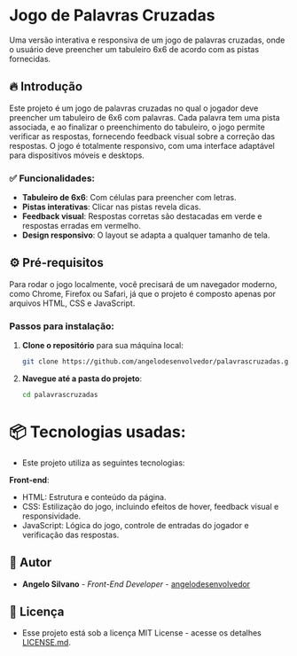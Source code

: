 # Jogo de Palavras Cruzadas

Uma versão interativa e responsiva de um jogo de palavras cruzadas, onde o usuário deve preencher um tabuleiro 6x6 de acordo com as pistas fornecidas.

## 🔥 Introdução

Este projeto é um jogo de palavras cruzadas no qual o jogador deve preencher um tabuleiro de 6x6 com palavras. Cada palavra tem uma pista associada, e ao finalizar o preenchimento do tabuleiro, o jogo permite verificar as respostas, fornecendo feedback visual sobre a correção das respostas. O jogo é totalmente responsivo, com uma interface adaptável para dispositivos móveis e desktops.

### ✅ Funcionalidades:

- **Tabuleiro de 6x6**: Com células para preencher com letras.
- **Pistas interativas**: Clicar nas pistas revela dicas.
- **Feedback visual**: Respostas corretas são destacadas em verde e respostas erradas em vermelho.
- **Design responsivo**: O layout se adapta a qualquer tamanho de tela.

## ⚙️ Pré-requisitos

Para rodar o jogo localmente, você precisará de um navegador moderno, como Chrome, Firefox ou Safari, já que o projeto é composto apenas por arquivos HTML, CSS e JavaScript.

### Passos para instalação:

1. **Clone o repositório** para sua máquina local:

    ```bash
    git clone https://github.com/angelodesenvolvedor/palavrascruzadas.git
    ```

2. **Navegue até a pasta do projeto**:

    ```bash
    cd palavrascruzadas
    ```
# 📦 Tecnologias usadas:
- Este projeto utiliza as seguintes tecnologias:

**Front-end**:
* HTML: Estrutura e conteúdo da página.
* CSS: Estilização do jogo, incluindo efeitos de hover, feedback visual e responsividade.
* JavaScript: Lógica do jogo, controle de entradas do jogador e verificação das respostas.

## 👷 Autor

* **Angelo Silvano** - *Front-End Developer* - [angelodesenvolvedor](https://github.com/angelodesenvolvedor)

## 📄 Licença

- Esse projeto está sob a licença MIT License - acesse os detalhes [LICENSE.md](https://github.com/angelodesenvolvedor/PalavrasCruzadas?tab=License-1-ov-file).
  
